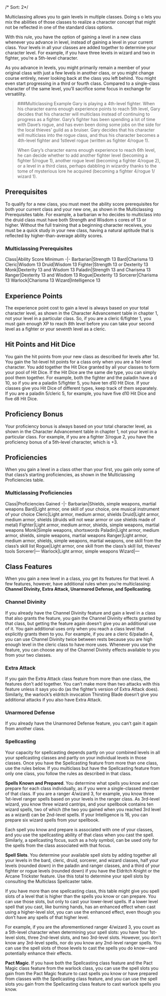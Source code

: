 /* Sort: 2*/

Multiclassing allows you to gain levels in multiple classes. Doing s o lets you mix the abilities of those classes to realize a character concept that might not be reflected in one of the standard class options.

With this rule, you have the option of gaining a level in a new class whenever you advance in level, instead of gaining a level in your current class. Your levels in all your classes are added together to determine your character level. For example, if you have three levels in wizard and two in fighter, you’re a 5th-level character.

As you advance in levels, you might primarily remain a member of your original class with just a few levels in another class, or you might change course entirely, never looking back at the class you left behind. You might even start progressing in a third or fourth class. Compared to a single-class character of the same level, you’ll sacrifice some focus in exchange for versatility.

> ###Multiclassing
>Example Gary is playing a 4th-level fighter. When his character earns enough experience points to reach 5th level, Gary decides that his character will multiclass instead of continuing to progress as a fighter. Gary’s fighter has been spending a lot of time with Dave’s rogue, and has even been doing some jobs on the side for the local thieves’ guild as a bruiser. Gary decides that his character will multiclass into the rogue class, and thus his character becomes a 4th-level fighter and 1stlevel rogue (written as fighter 4/rogue 1).
>
> When Gary’s character earns enough experience to reach 6th level, he can decide whether to add another fighter level (becoming a fighter 5/rogue 1), another rogue level (becoming a fighter 4/rogue 2), or a level in a third class, perhaps dabbling in wizardry thanks to the tome of mysterious lore he acquired (becoming a fighter 4/rogue 1/ wizard 1).

Prerequisites
-------------

To qualify for a new class, you must meet the ability score prerequisites for both your current class and your new one, as shown in the Multiclassing Prerequisites table. For example, a barbarian w ho decides to multiclass into the druid class must have both Strength and Wisdom s cores of 13 or higher. Without the full training that a beginning character receives, you must be a quick study in your new class, having a natural aptitude that is reflected by higher-than-average ability scores.

### Multiclassing Prerequisites

Class|Ability Score Minimum -|- Barbarian|Strength 13 Bard|Charisma 13 Cleric|Wisdom 13 Druid|Wisdom 13 Fighter|Strength 13 or Dexterity 13 Monk|Dexterity 13 and Wisdom 13 Paladin|Strength 13 and Charisma 13 Ranger|Dexterity 13 and Wisdom 13 Rogue|Dexterity 13 Sorcerer|Charisma 13 Warlock|Charisma 13 Wizard|Intelligence 13

Experience Points
-----------------

The experience point cost to gain a level is always based on your total character level, as shown in the Character Advancement table in chapter 1, not your level in a particular class. So, if you are a cleric 6/fighter 1, you must gain enough XP to reach 8th level before you can take your second level as a fighter or your seventh level as a cleric.

Hit Points and Hit Dice
-----------------------

You gain the hit points from your new class as described for levels after 1st. You gain the 1st-level hit points for a class only when you are a 1st-level character. You add together the Hit Dice granted by all your classes to form your pool of Hit Dice. If the Hit Dice are the same die type, you can simply pool them together. For example, both the fighter and the paladin have a d 10, so if you are a paladin 5/fighter 5, you have ten d10 Hit Dice. If your classes give you Hit Dice of different types, keep track of them separately. If you are a paladin 5/cleric 5, for example, you have five d10 Hit Dice and five d8 Hit Dice.

Proficiency Bonus
-----------------

Your proficiency bonus is always based on your total character level, as shown in the Character Advancement table in chapter 1, not your level in a particular class. For example, if you are a fighter 3/rogue 2, you have the proficiency bonus of a 5th-level character, which is +3.

Proficiencies
-------------

When you gain a level in a class other than your first, you gain only some of that class’s starting proficiencies, as shown in the Multiclassing Proficiencies table.

### Multiclassing Proficiencies

Class|Proficiencies Gained -|- Barbarian|Shields, simple weapons, martial weapons Bard|Light armor, one skill of your choice, one musical instrument of your choice Cleric|Light armor, medium armor, shields Druid|Light armor, medium armor, shields (druids will not wear armor or use shields made of metal) Fighter|Light armor, medium armor, shields, simple weapons, martial weapons Monk|Simple weapons, shortswords Paladin|Light armor, medium armor, shields, simple weapons, martial weapons Ranger|Light armor, medium armor, shields, simple weapons, martial weapons, one skill from the class’s skill list Rogue|Light armor, one skill from the class’s skill list, thieves’ tools Sorcerer|— Warlock|Light armor, simple weapons Wizard|—

Class Features
--------------

When you gain a new level in a class, you get its features for that level. A few features, however, have additional rules when you’re multiclassing: **Channel Divinity, Extra Attack, Unarmored Defense, and Spellcasting**.

### Channel Divinity

If you already have the Channel Divinity feature and gain a level in a class that also grants the feature, you gain the Channel Divinity effects granted by that class, but getting the feature again doesn’t give you an additional use of it. You gain additional uses only when you reach a class level that explicitly grants them to you. For example, if you are a cleric 6/paladin 4, you can use Channel Divinity twice between rests because you are high enough level in the cleric class to have more uses. Whenever you use the feature, you can choose any of the Channel Divinity effects available to you from your two classes.

### Extra Attack

If you gain the Extra Attack class feature from more than one class, the features don’t add together. You can’t make more than two attacks with this feature unless it says you do (as the fighter’s version of Extra Attack does). Similarly, the warlock’s eldritch invocation Thirsting Blade doesn’t give you additional attacks if you also have Extra Attack.

### Unarmored Defense

If you already have the Unarmored Defense feature, you can’t gain it again from another class.

### Spellcasting

Your capacity for spellcasting depends partly on your combined levels in all your spellcasting classes and partly on your individual levels in those classes. Once you have the Spellcasting feature from more than one class, use the rules below. If you multiclass but have the Spellcasting feature from only one class, you follow the rules as described in that class.

**Spells Known and Prepared**. You determine what spells you know and can prepare for each class individually, as if you were a single-classed member of that class. If you are a ranger 4/wizard 3, for example, you know three 1st-level ranger spells based on your levels in the ranger class. As 3rd-level wizard, you know three wizard cantrips, and your spellbook contains ten wizard spells, two of which (the two you gained when you reached 3rd level as a wizard) can be 2nd-level spells. If your Intelligence is 16, you can prepare six wizard spells from your spellbook.

Each spell you know and prepare is associated with one of your classes, and you use the spellcasting ability of that class when you cast the spell. Similarly, a spellcasting focus, such as a holy symbol, can be used only for the spells from the class associated with that focus.

**Spell Slots**. You determine your available spell slots by adding together all your levels in the bard, cleric, druid, sorcerer, and wizard classes, half your levels (rounded down) in the paladin and ranger classes, and a third of your fighter or rogue levels (rounded down) if you have the Eldritch Knight or the Arcane Trickster feature. Use this total to determine your spell slots by consulting the Multiclass Spellcaster table.

If you have more than one spellcasting class, this table might give you spell slots of a level that is higher than the spells you know or can prepare. You can use those slots, but only to cast your lower-level spells. If a lower level spell that you cast, like burning hands, has an enhanced effect when cast using a higher-level slot, you can use the enhanced effect, even though you don’t have any spells of that higher level.

For example, if you are the aforementioned ranger 4/wizard 3, you count as a 5th-level character when determining your spell slots: you have four 1st-level slots, three 2nd-level slots, and two 3rd-level slots. However, you don’t know any 3rd-level spells, nor do you know any 2nd-level ranger spells. You can use the spell slots of those levels to cast the spells you do know—and potentially enhance their effects.

**Pact Magic**. If you have both the Spellcasting class feature and the Pact Magic class feature from the warlock class, you can use the spell slots you gain from the Pact Magic feature to cast spells you know or have prepared from classes with the Spellcasting class feature, and you can use the spell slots you gain from the Spellcasting class feature to cast warlock spells you know.
